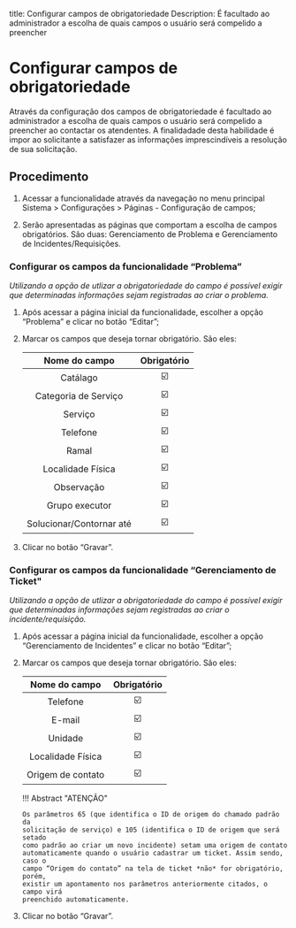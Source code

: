 title: Configurar campos de obrigatoriedade
Description: É facultado ao administrador a escolha de quais campos o usuário será compelido a preencher
# Configurar campos de obrigatoriedade
Através da configuração dos campos de obrigatoriedade é facultado ao administrador a escolha de quais campos o usuário será compelido a preencher ao contactar os atendentes. A finalidadade desta habilidade é impor ao solicitante a satisfazer as informações imprescindíveis a resolução de sua solicitação.  

Procedimento
------------

1.  Acessar a funcionalidade através da navegação no menu principal Sistema \>
    Configurações \> Páginas - Configuração de campos;

2.  Serão apresentadas as páginas que comportam a escolha de campos obrigatórios.
    São duas: Gerenciamento de Problema e Gerenciamento de
    Incidentes/Requisições.

### Configurar os campos da funcionalidade “Problema”

*Utilizando a opção de utlizar a obrigatoriedade do campo é possível exigir que
determinadas informações sejam registradas ao criar o problema.*

1.  Após acessar a página inicial da funcionalidade, escolher a opção “Problema”
    e clicar no botão “Editar”;

2.  Marcar os campos que deseja tornar obrigatório. São eles:

    |     **Nome do campo**    | **Obrigatório** |
    |:------------------------:|:--------------:|
    |         Catálago         |      :ballot_box_with_check:                  |
    |   Categoria de Serviço   |       :ballot_box_with_check:                 |
    |          Serviço         |       :ballot_box_with_check:                 |
    |         Telefone         |          :ballot_box_with_check:              |
    |           Ramal          |        :ballot_box_with_check:                |
    |     Localidade Física    |      :ballot_box_with_check:                  |
    |        Observação        |           :ballot_box_with_check:             |
    |      Grupo executor      |        :ballot_box_with_check:                |
    | Solucionar/Contornar até |    :ballot_box_with_check:                    |

3.  Clicar no botão “Gravar”.

### Configurar os campos da funcionalidade “Gerenciamento de Ticket"

*Utilizando a opção de utlizar a obrigatoriedade do campo é possível exigir que
determinadas informações sejam registradas ao criar o incidente/requisição.*

1.  Após acessar a página inicial da funcionalidade, escolher a opção
    “Gerenciamento de Incidentes” e clicar no botão “Editar”;

2.  Marcar os campos que deseja tornar obrigatório. São eles:

    | **Nome do campo** | **Obrigatório** |
    |:-----------------:|:--------------:|
    |     Telefone      |       :ballot_box_with_check:                 |
    |       E-mail      |          :ballot_box_with_check:              |
    |      Unidade      |           :ballot_box_with_check:             |
    | Localidade Física |       :ballot_box_with_check:                 |
    | Origem de contato |     :ballot_box_with_check:                   |

    !!! Abstract "ATENÇÃO"

        Os parâmetros 65 (que identifica o ID de origem do chamado padrão da
        solicitação de serviço) e 105 (identifica o ID de origem que será setado
        como padrão ao criar um novo incidente) setam uma origem de contato
        automaticamente quando o usuário cadastrar um ticket. Assim sendo, caso o
        campo “Origem do contato” na tela de ticket *não* for obrigatório, porém,
        existir um apontamento nos parâmetros anteriormente citados, o campo virá
        preenchido automaticamente.  
        
3.  Clicar no botão “Gravar”.

<!-- !!! tip "About"

    <b>Product/Version:</b> CITSmart | 9.00 &nbsp;&nbsp;
    <b>Updated:</b>01/18/2019 – Anna Martins
